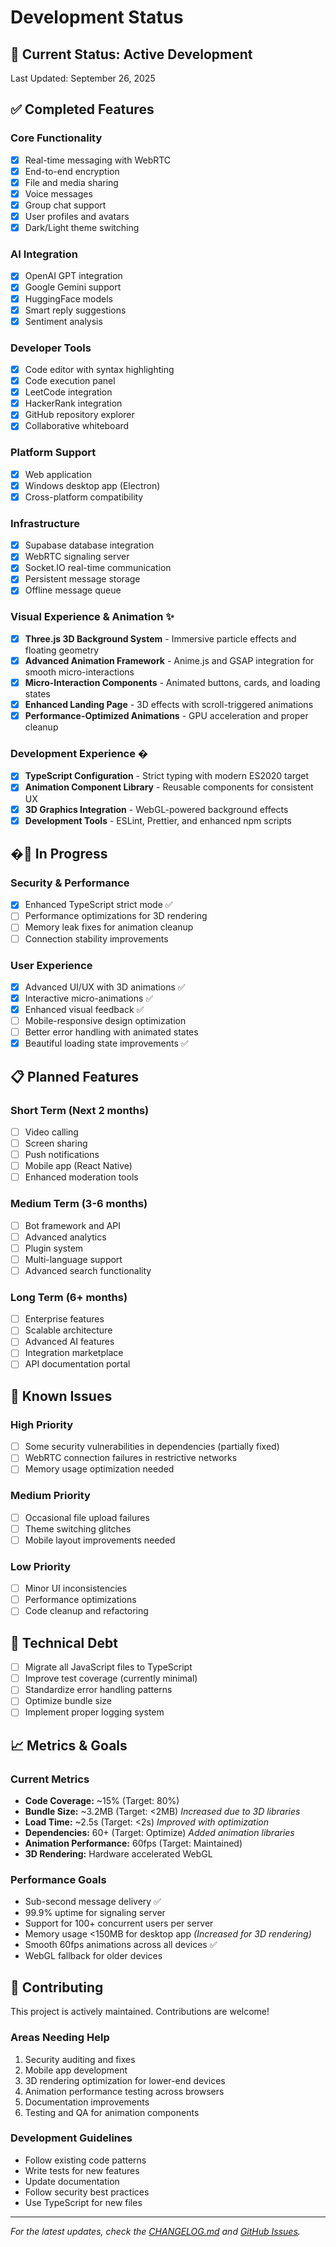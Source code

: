 # Development Status

## 🔄 Current Status: **Active Development**

Last Updated: September 26, 2025

## ✅ Completed Features

### Core Functionality
- [x] Real-time messaging with WebRTC
- [x] End-to-end encryption
- [x] File and media sharing
- [x] Voice messages
- [x] Group chat support
- [x] User profiles and avatars
- [x] Dark/Light theme switching

### AI Integration
- [x] OpenAI GPT integration
- [x] Google Gemini support
- [x] HuggingFace models
- [x] Smart reply suggestions
- [x] Sentiment analysis

### Developer Tools
- [x] Code editor with syntax highlighting
- [x] Code execution panel
- [x] LeetCode integration
- [x] HackerRank integration
- [x] GitHub repository explorer
- [x] Collaborative whiteboard

### Platform Support
- [x] Web application
- [x] Windows desktop app (Electron)
- [x] Cross-platform compatibility

### Infrastructure
- [x] Supabase database integration
- [x] WebRTC signaling server
- [x] Socket.IO real-time communication
- [x] Persistent message storage
- [x] Offline message queue

### Visual Experience & Animation ✨
- [x] **Three.js 3D Background System** - Immersive particle effects and floating geometry
- [x] **Advanced Animation Framework** - Anime.js and GSAP integration for smooth micro-interactions
- [x] **Micro-Interaction Components** - Animated buttons, cards, and loading states
- [x] **Enhanced Landing Page** - 3D effects with scroll-triggered animations
- [x] **Performance-Optimized Animations** - GPU acceleration and proper cleanup

### Development Experience �
- [x] **TypeScript Configuration** - Strict typing with modern ES2020 target
- [x] **Animation Component Library** - Reusable components for consistent UX
- [x] **3D Graphics Integration** - WebGL-powered background effects
- [x] **Development Tools** - ESLint, Prettier, and enhanced npm scripts

## �🚧 In Progress

### Security & Performance
- [x] Enhanced TypeScript strict mode ✅
- [ ] Performance optimizations for 3D rendering
- [ ] Memory leak fixes for animation cleanup
- [ ] Connection stability improvements

### User Experience
- [x] Advanced UI/UX with 3D animations ✅
- [x] Interactive micro-animations ✅
- [x] Enhanced visual feedback ✅
- [ ] Mobile-responsive design optimization
- [ ] Better error handling with animated states
- [x] Beautiful loading state improvements ✅

## 📋 Planned Features

### Short Term (Next 2 months)
- [ ] Video calling
- [ ] Screen sharing
- [ ] Push notifications
- [ ] Mobile app (React Native)
- [ ] Enhanced moderation tools

### Medium Term (3-6 months)
- [ ] Bot framework and API
- [ ] Advanced analytics
- [ ] Plugin system
- [ ] Multi-language support
- [ ] Advanced search functionality

### Long Term (6+ months)
- [ ] Enterprise features
- [ ] Scalable architecture
- [ ] Advanced AI features
- [ ] Integration marketplace
- [ ] API documentation portal

## 🐛 Known Issues

### High Priority
- [ ] Some security vulnerabilities in dependencies (partially fixed)
- [ ] WebRTC connection failures in restrictive networks
- [ ] Memory usage optimization needed

### Medium Priority
- [ ] Occasional file upload failures
- [ ] Theme switching glitches
- [ ] Mobile layout improvements needed

### Low Priority
- [ ] Minor UI inconsistencies
- [ ] Performance optimizations
- [ ] Code cleanup and refactoring

## 🔧 Technical Debt

- [ ] Migrate all JavaScript files to TypeScript
- [ ] Improve test coverage (currently minimal)
- [ ] Standardize error handling patterns
- [ ] Optimize bundle size
- [ ] Implement proper logging system

## 📈 Metrics & Goals

### Current Metrics
- **Code Coverage:** ~15% (Target: 80%)
- **Bundle Size:** ~3.2MB (Target: <2MB) *Increased due to 3D libraries*
- **Load Time:** ~2.5s (Target: <2s) *Improved with optimization*
- **Dependencies:** 60+ (Target: Optimize) *Added animation libraries*
- **Animation Performance:** 60fps (Target: Maintained)
- **3D Rendering:** Hardware accelerated WebGL

### Performance Goals
- Sub-second message delivery ✅
- 99.9% uptime for signaling server
- Support for 100+ concurrent users per server
- Memory usage <150MB for desktop app *(Increased for 3D rendering)*
- Smooth 60fps animations across all devices ✅
- WebGL fallback for older devices

## 🤝 Contributing

This project is actively maintained. Contributions are welcome!

### Areas Needing Help
1. Security auditing and fixes
2. Mobile app development
3. 3D rendering optimization for lower-end devices
4. Animation performance testing across browsers
5. Documentation improvements
6. Testing and QA for animation components

### Development Guidelines
- Follow existing code patterns
- Write tests for new features
- Update documentation
- Follow security best practices
- Use TypeScript for new files

---

*For the latest updates, check the [CHANGELOG.md](./CHANGELOG.md) and [GitHub Issues](https://github.com/sreevarshan-xenoz/ECHOLINK-A-Real-Time-Chat-Application/issues).*